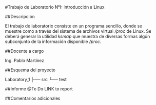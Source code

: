 #Trabajo de Laboratorio N°I: Introducción a Linux

##Descripción

El trabajo de laboratorio consiste en un programa sencillo, donde se 
muestre como a través del sistema de archivos virtual */proc* de Linux. Se 
deberá generar la utilidad *ksmap* que muestra de diversas formas algún 
subconjunto de la información disponible */proc*.

##Docente a cargo

Ing. Pablo Martínez

##Esquema del proyecto

Laboratory_1
├── src
└── test

##Informe
@To Do LINK to report

##Comentarios adicionales
